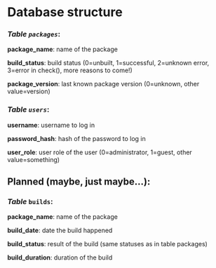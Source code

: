 # Database structure

### _Table `packages`_:
__package_name__: name of the package

__build_status__: build status (0=unbuilt, 1=successful, 2=unknown error, 3=error in check(), more reasons to come!)

__package_version__: last known package version (0=unknown, other value=version)


### _Table `users`_:
__username__: username to log in

__password_hash__: hash of the password to log in

__user_role__: user role of the user (0=administrator, 1=guest, other value=something)

## Planned (maybe, just maybe...):
### _Table_ `builds`:
__package_name__: name of the package

__build_date__: date the build happened

__build_status__: result of the build (same statuses as in table packages)

__build_duration__: duration of the build